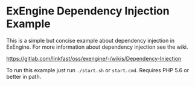 ExEngine Dependency Injection Example
===

This is a simple but concise example about dependency injection in ExEngine. For more information about 
dependency injection see the wiki.

https://gitlab.com/linkfast/oss/exengine/-/wikis/Dependency-Injection

To run this example just run `./start.sh` or `start.cmd`. Requires PHP 5.6 or better in path.